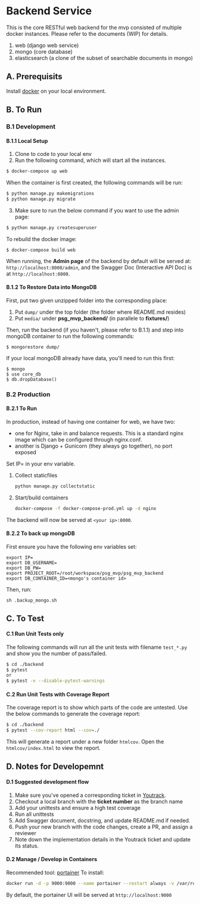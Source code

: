 # Backend Service
This is the core RESTful web backend for the mvp consisted of multiple docker instances.
Please refer to the documents (WIP) for details.

1. web (django web service)
2. mongo (core database)
3. elasticsearch (a clone of the subset of searchable documents in mongo)




## A. Prerequisits
Install [docker](https://docs.docker.com/) on your local environment. 

## B. To Run
### B.1 Development
#### B.1.1 Local Setup
1. Clone to code to your local env
2. Run the following command, which will start all the instances.
```sh
$ docker-compose up web
```

When the container is first created, the following commands will be run:
```sh
$ python manage.py makemigrations
$ python manage.py migrate
```

3. Make sure to run the below command if you want to use the admin page:
```sh
$ python manage.py createsuperuser
```

To rebuild the docker image:
```
$ docker-compose build web
```

When running, the **Admin page** of the backend by default will be served at: `http://localhost:8000/admin`, and the Swagger Doc (Interactive API Doc) is at `http://localhost:8000`.

#### B.1.2 To Restore Data into MongoDB
First, put two given unzipped folder into the corresponding place:
1. Put `dump/` under the top folder (the folder where README.md resides)
2. Put `media/` under **psg_mvp_backend/** (in parallele to **fixtures/**)

Then, run the backend (if you haven't, please refer to B.1.1) and step into mongoDB container to run the following commands:
```
$ mongorestore dump/
```
If your local mongoDB already have data, you'll need to run this first:
```
$ mongo
$ use core_db
$ db.dropDatabase()
```




### B.2 Production
#### B.2.1 To Run
In production, instead of having one container for web, we have two:
- one for Nginx, take in and balance requests. This is a standard nginx image which can be configured through nginx.conf.
- another is Django + Gunicorn (they always go together), no port exposed

Set IP=<your external IP> in your env variable.

1. Collect staticfiles
    ```bash
    python manage.py collectstatic
    ```
2. Start/build containers
    ```bash
    docker-compose -f docker-compose-prod.yml up -d nginx
    ```
    
The backend will now be served at `<your ip>:8000`.

#### B.2.2 To back up mongoDB
First ensure you have the following env variables set:
```
export IP=
export DB_USERNAME=
export DB_PW=
export PROJECT_ROOT=/root/workspace/psg_mvp/psg_mvp_backend
export DB_CONTAINER_ID=<mongo's container id>
```
Then, run:
```
sh .backup_mongo.sh
```

## C. To Test
#### C.1 Run Unit Tests only
The following commands will run all the unit tests with filename `test_*.py` and show you the number of pass/failed.
```sh
$ cd ./backend
$ pytest
or
$ pytest -v --disable-pytest-warnings
```
#### C.2 Run Unit Tests with Coverage Report
The coverage report is to show which parts of the code are untested.
Use the below commands to generate the coverage report:
```sh
$ cd ./backend
$ pytest --cov-report html --cov=./
```
This will generate a report under a new folder `htmlcov`.
Open the `htmlcov/index.html` to view the report.


## D. Notes for Developemnt
#### D.1 Suggested development flow
1. Make sure you've opened a corresponding ticket in [Youtrack](https://plastic-surgery-mvp.myjetbrains.com/youtrack/dashboard?id=eeadcb37-ab59-4eb1-9ddc-903e398e712a).
2. Checkout a local branch with the **ticket number** as the branch name
3. Add your unittests and ensure a high test coverage 
4. Run all unittests
5. Add Swagger document, docstring, and update README.md if needed. 
6. Push your new branch with the code changes, create a PR, and assign a reviewer
7. Note down the implementation details in the Youtrack ticket and update its status. 
#### D.2 Manage / Develop in Containers
Recommended tool: [portainer](https://github.com/portainer/portainer)
To install:
```sh
docker run -d -p 9000:9000 --name portainer --restart always -v /var/run/docker.sock:/var/run/docker.sock -v portainer_data:/data portainer/portainer -H unix:///var/run/docker.sock
```
By default, the portainer UI will be served at `http://localhost:9000`
